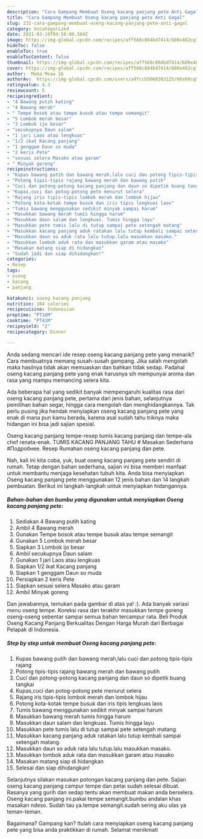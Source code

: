 ```yaml
---
description: "Cara Gampang Membuat Oseng kacang panjang pete Anti Gagal"
title: "Cara Gampang Membuat Oseng kacang panjang pete Anti Gagal"
slug: 232-cara-gampang-membuat-oseng-kacang-panjang-pete-anti-gagal
category: Uncategorized
date: 2021-03-19T04:58:00.584Z
image: https://img-global.cpcdn.com/recipes/aff568c804bd7414/680x482cq70/oseng-kacang-panjang-pete-foto-resep-utama.jpg
hideToc: false
enableToc: true
enableTocContent: false
thumbnail: https://img-global.cpcdn.com/recipes/aff568c804bd7414/680x482cq70/oseng-kacang-panjang-pete-foto-resep-utama.jpg
cover: https://img-global.cpcdn.com/recipes/aff568c804bd7414/680x482cq70/oseng-kacang-panjang-pete-foto-resep-utama.jpg
author:  Mama Meaw 16
authorAv:  https://img-global.cpcdn.com/users/a9fccb5068383125/60x60cq50/avatar.jpg
ratingvalue: 4.3
reviewcount: 5
recipeingredient:
- "4 Bawang putih kating"
- "4 Bawang merah"
- " Tempe bosok atau tempe busuk atau tempe semangit"
- "5 Lombok merah besar"
- "3 Lombok ijo besar"
- "secukupnya Daun salam"
- "1 jari Laos atau lengkuas"
- "1/2 ikat Kacang panjang"
- "1 genggam Daun so muda"
- "2 keris Pete"
- "sesuai selera Masako atau garam"
- " Minyak goreng"
recipeinstructions:
- "Kupas bawang putih dan bawang merah,lalu cuci dan potong tipis-tipis rajang"
- "Potong tipis-tipis rajang bawang merah dan bawang putih"
- "Cuci dan potong-potong kacang panjang dan daun so dipetik buang tangkai"
- "Kupas,cuci dan potog-potong pete menurut selera"
- "Rajang iris tipis-tipis lombok merah dan lombok hijau"
- "Potong kota-kotak tempe busuk dan iris tipis lengkuas laos"
- "Tumis bawang menggunakan sedikit minyak sampai harum"
- "Masukkan bawang merah tumis hingga harum"
- "Masukkan daun salam dan lengkuas. Tumis hingga layu"
- "Masukkan pete tumis lalu di tutup sampai pete setengah matang"
- "Masukkan kacang panjang aduk ratakan lalu tutup kembali sampai setengah matang."
- "Masukkan daun so aduk rata lalu tutup.lalu masukkan masako."
- "Masukkan lombok aduk rata dan masukkan garam atau masako"
- "Masakan matang siap di hidangkan"
- "Sudah jadi dan siap dihidangkan!"
categories:
- Resep
tags:
- oseng
- kacang
- panjang

katakunci: oseng kacang panjang 
nutrition: 104 calories
recipecuisine: Indonesian
preptime: "PT16M"
cooktime: "PT41M"
recipeyield: "2"
recipecategory: Dinner

---
```



Anda sedang mencari ide resep oseng kacang panjang pete yang menarik? Cara membuatnya memang susah-susah gampang. Jika salah mengolah maka hasilnya tidak akan memuaskan dan bahkan tidak sedap. Padahal oseng kacang panjang pete yang enak harusnya sih mempunyai aroma dan rasa yang mampu memancing selera kita.


Ada beberapa hal yang sedikit banyak mempengaruhi kualitas rasa dari oseng kacang panjang pete, pertama dari jenis bahan, selanjutnya pemilihan bahan segar, hingga cara mengolah dan menghidangkannya. Tak perlu pusing jika hendak menyiapkan oseng kacang panjang pete yang enak di mana pun kamu berada, karena asal sudah tahu triknya maka hidangan ini bisa jadi sajian spesial.

Oseng kacang panjang tempe-resep tumis kacang panjang dan tempe-ala chef renata-enak. TUMIS KACANG PANJANG TAHU # Masakan Sederhana #Подробнее. Resep Rumahan oseng kacang panjang dan pete.


Nah, kali ini kita coba, yuk, buat oseng kacang panjang pete sendiri di rumah. Tetap dengan bahan sederhana, sajian ini bisa memberi manfaat untuk membantu menjaga kesehatan tubuh kita. Anda bisa menyiapkan Oseng kacang panjang pete menggunakan 12 jenis bahan dan 14 langkah pembuatan. Berikut ini langkah-langkah untuk menyiapkan hidangannya.

<!--inarticleads1-->

##### Bahan-bahan dan bumbu yang digunakan untuk menyiapkan Oseng kacang panjang pete:

1. Sediakan 4 Bawang putih kating
1. Ambil 4 Bawang merah
1. Gunakan  Tempe bosok atau tempe busuk atau tempe semangit
1. Gunakan 5 Lombok merah besar
1. Siapkan 3 Lombok ijo besar
1. Ambil secukupnya Daun salam
1. Gunakan 1 jari Laos atau lengkuas
1. Siapkan 1/2 ikat Kacang panjang
1. Siapkan 1 genggam Daun so muda
1. Persiapkan 2 keris Pete
1. Siapkan sesuai selera Masako atau garam
1. Ambil  Minyak goreng


Dan jawabannya, temukan pada gambar di atas ya! :). Ada banyak variasi menu oseng tempe. Koreksi rasa dan terakhir masukkan tempe goreng oseng-oseng sebentar sampai semua bahan tercampur rata. Beli Produk Oseng Kacang Panjang Berkualitas Dengan Harga Murah dari Berbagai Pelapak di Indonesia. 

<!--inarticleads2-->

##### Step by step untuk membuat Oseng kacang panjang pete:

1. Kupas bawang putih dan bawang merah,lalu cuci dan potong tipis-tipis rajang
1. Potong tipis-tipis rajang bawang merah dan bawang putih
1. Cuci dan potong-potong kacang panjang dan daun so dipetik buang tangkai
1. Kupas,cuci dan potog-potong pete menurut selera
1. Rajang iris tipis-tipis lombok merah dan lombok hijau
1. Potong kota-kotak tempe busuk dan iris tipis lengkuas laos
1. Tumis bawang menggunakan sedikit minyak sampai harum
1. Masukkan bawang merah tumis hingga harum
1. Masukkan daun salam dan lengkuas. Tumis hingga layu
1. Masukkan pete tumis lalu di tutup sampai pete setengah matang
1. Masukkan kacang panjang aduk ratakan lalu tutup kembali sampai setengah matang.
1. Masukkan daun so aduk rata lalu tutup.lalu masukkan masako.
1. Masukkan lombok aduk rata dan masukkan garam atau masako
1. Masakan matang siap di hidangkan
1. Selesai dan siap dihidangkan!

Selanjutnya silakan masukan potongan kacang panjang dan pete. Sajian oseng kacang panjang campur tempe dan petai sudah selesai dibuat. Rasanya yang gurih dan sedap tentu akan membuat makan anda berselera. Oseng kacang panjang ini.pakai tempe semangit.bumbu andalan khas masakan ndeso. Sudah tau ya.tempe semangit.sudah sering aku ulas ya teman-teman. 

Bagaimana? Gampang kan? Itulah cara menyiapkan oseng kacang panjang pete yang bisa anda praktikkan di rumah. Selamat menikmati
